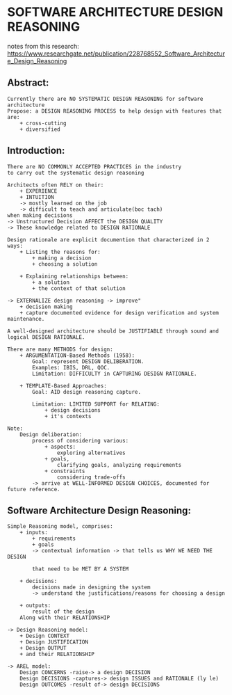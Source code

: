 # SOFTWARE ARCHITECTURE DESIGN REASONING 
notes from this research: https://www.researchgate.net/publication/228768552_Software_Architecture_Design_Reasoning

## Abstract: 
    Currently there are NO SYSTEMATIC DESIGN REASONING for software architecture 
    Propose: a DESIGN REASONING PROCESS to help design with features that are:
        + cross-cutting 
        + diversified

## Introduction: 
    There are NO COMMONLY ACCEPTED PRACTICES in the industry 
    to carry out the systematic design reasoning 

    Architects often RELY on their:
        + EXPERIENCE 
        + INTUITION 
        -> mostly learned on the job
        -> difficult to teach and articulate(boc tach)
    when making decisions
    -> Unstructured Decision AFFECT the DESIGN QUALITY
    -> These knowledge related to DESIGN RATIONALE

    Design rationale are explicit documention that characterized in 2 ways:
        + Listing the reasons for:
            + making a decision 
            + choosing a solution 

        + Explaining relationships between:
            + a solution 
            + the context of that solution 

    -> EXTERNALIZE design reasoning -> improve"
        + decision making 
        + capture documented evidence for design verification and system maintenance.  

    A well-designed architecture should be JUSTIFIABLE through sound and logical DESIGN RATIONALE. 

    There are many METHODS for design: 
        + ARGUMENTATION-Based Methods (1958):
            Goal: represent DESIGN DELIBERATION.
            Examples: IBIS, DRL, QOC.
            Limitation: DIFFICULTY in CAPTURING DESIGN RATIONALE.

        + TEMPLATE-Based Approaches:
            Goal: AID design reasoning capture.

            Limitation: LIMITED SUPPORT for RELATING: 
                + design decisions
                + it's contexts

    Note: 
        Design deliberation:
            process of considering various:
                + aspects: 
                    exploring alternatives
                + goals, 
                    clarifying goals, analyzing requirements
                + constraints 
                    considering trade-offs
            -> arrive at WELL-INFORMED DESIGN CHOICES, documented for future reference.

## Software Architecture Design Reasoning: 
    Simple Reasoning model, comprises: 
        + inputs:  
            + requirements
            + goals 
            -> contextual information -> that tells us WHY WE NEED THE DESIGN 

            that need to be MET BY A SYSTEM 

        + decisions: 
            decisions made in designing the system 
            -> understand the justifications/reasons for choosing a design 

        + outputs: 
            result of the design 
        Along with their RELATIONSHIP 

    -> Design Reasoning model: 
        + Design CONTEXT
        + Design JUSTIFICATION 
        + Design OUTPUT 
        + and their RELATIONSHIP 

    -> AREL model: 
        Design CONCERNS -raise-> a design DECISION
        Design DECISIONS -captures-> design ISSUES and RATIONALE (ly le)
        Design OUTCOMES -result of-> design DECISIONS



